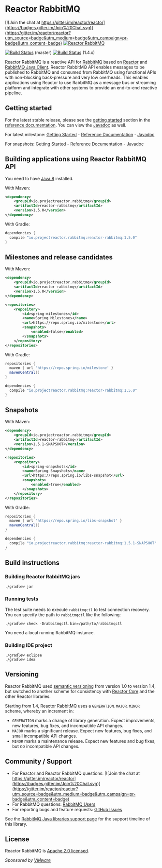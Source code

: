 # Reactor RabbitMQ

[![Join the chat at https://gitter.im/reactor/reactor](https://badges.gitter.im/Join%20Chat.svg)](https://gitter.im/reactor/reactor?utm_source=badge&utm_medium=badge&utm_campaign=pr-badge&utm_content=badge)
[![Reactor RabbitMQ](https://maven-badges.herokuapp.com/maven-central/io.projectreactor.rabbitmq/reactor-rabbitmq/badge.svg?style=plastic)](https://mvnrepository.com/artifact/io.projectreactor.rabbitmq/reactor-rabbitmq)

[![Build Status](https://travis-ci.com/reactor/reactor-rabbitmq.svg?branch=master)](https://travis-ci.com/reactor/reactor-rabbitmq) (master)
[![Build Status](https://travis-ci.com/reactor/reactor-rabbitmq.svg?branch=1.4.x)](https://travis-ci.com/reactor/reactor-rabbitmq) (1.4.x)

Reactor RabbitMQ is a reactive API for [RabbitMQ](https://www.rabbitmq.com/) based on
[Reactor](https://projectreactor.io/)
and [RabbitMQ Java Client](https://www.rabbitmq.com/api-guide.html). Reactor RabbitMQ API enables messages to be
published to RabbitMQ and consumed from RabbitMQ using functional APIs with
non-blocking back-pressure and very low overheads. This enables applications
using Reactor to use RabbitMQ as a message bus or streaming platform and integrate
with other systems to provide an end-to-end reactive pipeline.

## Getting started

For the latest stable release, please see the [getting started](https://projectreactor.io/docs/rabbitmq/release/reference/#_getting_started)
section in the [reference documentation](https://projectreactor.io/docs/rabbitmq/release/reference/).
You can view the [Javadoc](https://projectreactor.io/docs/rabbitmq/release/api/index.html) as well.

For latest milestone:
[Getting Started](https://projectreactor.io/docs/rabbitmq/milestone/reference/#_getting_started) -
[Reference Documentation](https://projectreactor.io/docs/rabbitmq/milestone/reference/) -
[Javadoc](https://projectreactor.io/docs/rabbitmq/milestone/api/index.html)

For snapshots:
[Getting Started](https://projectreactor.io/docs/rabbitmq/snapshot/reference/#_getting_started) -
[Reference Documentation](https://projectreactor.io/docs/rabbitmq/snapshot/reference/) -
[Javadoc](https://projectreactor.io/docs/rabbitmq/snapshot/api/index.html)

## Building applications using Reactor RabbitMQ API

You need to have [Java 8](https://www.oracle.com/technetwork/java/javase/downloads/index.html) installed.

With Maven:
```xml
<dependency>
    <groupId>io.projectreactor.rabbitmq</groupId>
    <artifactId>reactor-rabbitmq</artifactId>
    <version>1.5.0</version>
</dependency>
```


With Gradle:
```groovy
dependencies {
  compile "io.projectreactor.rabbitmq:reactor-rabbitmq:1.5.0"
}
```

## Milestones and release candidates

With Maven:
```xml
<dependency>
    <groupId>io.projectreactor.rabbitmq</groupId>
    <artifactId>reactor-rabbitmq</artifactId>
    <version>1.5.0</version>
</dependency>

<repositories>
    <repository>
        <id>spring-milestones</id>
        <name>Spring Milestones</name>
        <url>https://repo.spring.io/milestone</url>
        <snapshots>
            <enabled>false</enabled>
        </snapshots>
    </repository>
</repositories>
```


With Gradle:
```groovy
repositories {
  maven { url 'https://repo.spring.io/milestone' }
  mavenCentral()
}

dependencies {
  compile "io.projectreactor.rabbitmq:reactor-rabbitmq:1.5.0"
}
```

## Snapshots

With Maven:
```xml
<dependency>
    <groupId>io.projectreactor.rabbitmq</groupId>
    <artifactId>reactor-rabbitmq</artifactId>
    <version>1.5.1-SNAPSHOT</version>
</dependency>

<repositories>
    <repository>
        <id>spring-snapshots</id>
        <name>Spring Snapshots</name>
        <url>https://repo.spring.io/libs-snapshot</url>
        <snapshots>
            <enabled>true</enabled>
        </snapshots>
    </repository>
</repositories>
```

With Gradle:
```groovy
repositories {
  maven { url 'https://repo.spring.io/libs-snapshot' }
  mavenCentral()
}

dependencies {
  compile "io.projectreactor.rabbitmq:reactor-rabbitmq:1.5.1-SNAPSHOT"
}
```

## Build instructions

### Building Reactor RabbitMQ jars
    ./gradlew jar

### Running tests

The test suite needs to execute `rabbitmqctl` to test connection recovery. You
can specify the path to `rabbitmqctl` like the following:

    ./gradlew check -Drabbitmqctl.bin=/path/to/rabbitmqctl

You need a local running RabbitMQ instance. 

### Building IDE project
    ./gradlew eclipse
    ./gradlew idea

## Versioning

Reactor RabbitMQ used [semantic versioning](https://semver.org/) from version 1.0 to version 1.4, but switched to
another scheme for consistency with [Reactor Core](https://github.com/reactor/reactor-core/)
and the other Reactor libraries.

Starting from 1.4, Reactor RabbitMQ uses a `GENERATION.MAJOR.MINOR` scheme, whereby an increment in:

 * `GENERATION` marks a change of library generation. Expect improvements, new features, bug fixes, and
 incompatible API changes.
 * `MAJOR` marks a significant release. Expect new features, bug fixes, and small incompatible API changes.
 * `MINOR` marks a maintenance release. Expect new features and bug fixes, but *no* incompatible API changes.

## Community / Support

* For Reactor and Reactor RabbitMQ questions: [![Join the chat at https://gitter.im/reactor/reactor](https://badges.gitter.im/Join%20Chat.svg)](https://gitter.im/reactor/reactor?utm_source=badge&utm_medium=badge&utm_campaign=pr-badge&utm_content=badge)
* For RabbitMQ questions: [RabbitMQ Users](https://groups.google.com/forum/#!forum/rabbitmq-users)
* For reporting bugs and feature requests: [GitHub Issues](https://github.com/reactor/reactor-rabbitmq/issues)

See the [RabbitMQ Java libraries support page](https://www.rabbitmq.com/java-versions.html)
for the support timeline of this library.

## License ##

Reactor RabbitMQ is [Apache 2.0 licensed](https://www.apache.org/licenses/LICENSE-2.0.html).

_Sponsored by [VMware](https://www.vmware.com/)_
